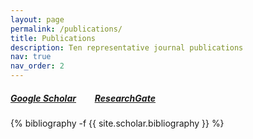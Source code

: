 ```yaml
---
layout: page
permalink: /publications/
title: Publications
description: Ten representative journal publications
nav: true
nav_order: 2
---
```

##### [<u>Google Scholar</u>](https://scholar.google.com/citations?user=SlXpfWMAAAAJ)		&nbsp;&nbsp;&nbsp;&nbsp;&nbsp;&nbsp;&nbsp;			[<u>ResearchGate</u>](https://www.researchgate.net/profile/Zhiwei_Li22)

<!-- _pages/publications.md -->

<div class="publications">

{% bibliography -f {{ site.scholar.bibliography }} %}

</div>

